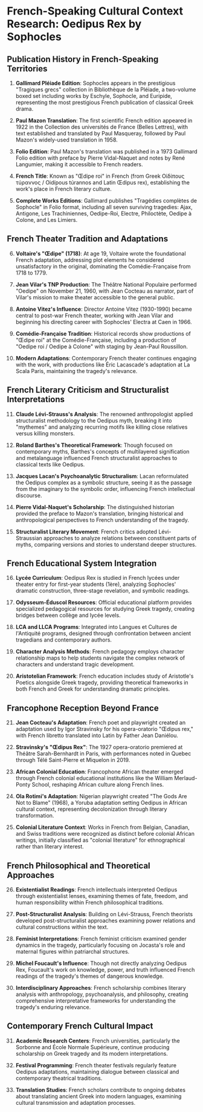 # French-Speaking Cultural Context Research: Oedipus Rex by Sophocles

## Publication History in French-Speaking Territories

1. **Gallimard Pléiade Edition**: Sophocles appears in the prestigious "Tragiques grecs" collection in Bibliothèque de la Pléiade, a two-volume boxed set including works by Eschyle, Sophocle, and Euripide, representing the most prestigious French publication of classical Greek drama.

2. **Paul Mazon Translation**: The first scientific French edition appeared in 1922 in the Collection des universités de France (Belles Lettres), with text established and translated by Paul Masqueray, followed by Paul Mazon's widely-used translation in 1958.

3. **Folio Edition**: Paul Mazon's translation was published in a 1973 Gallimard Folio edition with preface by Pierre Vidal-Naquet and notes by René Langumier, making it accessible to French readers.

4. **French Title**: Known as "Œdipe roi" in French (from Greek Οἰδίπους τύραννος / Oidípous túrannos and Latin Œdipus rex), establishing the work's place in French literary culture.

5. **Complete Works Editions**: Gallimard publishes "Tragédies complètes de Sophocle" in Folio format, including all seven surviving tragedies: Ajax, Antigone, Les Trachiniennes, Oedipe-Roi, Electre, Philoctète, Oedipe à Colone, and Les Limiers.

## French Theater Tradition and Adaptations

6. **Voltaire's "Œdipe" (1718)**: At age 19, Voltaire wrote the foundational French adaptation, addressing plot elements he considered unsatisfactory in the original, dominating the Comédie-Française from 1718 to 1779.

7. **Jean Vilar's TNP Production**: The Théâtre National Populaire performed "Oedipe" on November 21, 1960, with Jean Cocteau as narrator, part of Vilar's mission to make theater accessible to the general public.

8. **Antoine Vitez's Influence**: Director Antoine Vitez (1930-1990) became central to post-war French theater, working with Jean Vilar and beginning his directing career with Sophocles' Electra at Caen in 1966.

9. **Comédie-Française Tradition**: Historical records show productions of "Œdipe roi" at the Comédie-Française, including a production of "Oedipe roi / Oedipe à Colone" with staging by Jean-Paul Roussillon.

10. **Modern Adaptations**: Contemporary French theater continues engaging with the work, with productions like Éric Lacascade's adaptation at La Scala Paris, maintaining the tragedy's relevance.

## French Literary Criticism and Structuralist Interpretations

11. **Claude Lévi-Strauss's Analysis**: The renowned anthropologist applied structuralist methodology to the Oedipus myth, breaking it into "mythemes" and analyzing recurring motifs like killing close relatives versus killing monsters.

12. **Roland Barthes's Theoretical Framework**: Though focused on contemporary myths, Barthes's concepts of multilayered signification and metalanguage influenced French structuralist approaches to classical texts like Oedipus.

13. **Jacques Lacan's Psychoanalytic Structuralism**: Lacan reformulated the Oedipus complex as a symbolic structure, seeing it as the passage from the imaginary to the symbolic order, influencing French intellectual discourse.

14. **Pierre Vidal-Naquet's Scholarship**: The distinguished historian provided the preface to Mazon's translation, bringing historical and anthropological perspectives to French understanding of the tragedy.

15. **Structuralist Literary Movement**: French critics adopted Lévi-Straussian approaches to analyze relations between constituent parts of myths, comparing versions and stories to understand deeper structures.

## French Educational System Integration

16. **Lycée Curriculum**: Oedipus Rex is studied in French lycées under theater entry for first-year students (1ère), analyzing Sophocles' dramatic construction, three-stage revelation, and symbolic readings.

17. **Odysseum-Éduscol Resources**: Official educational platform provides specialized pedagogical resources for studying Greek tragedy, creating bridges between collège and lycée levels.

18. **LCA and LLCA Programs**: Integrated into Langues et Cultures de l'Antiquité programs, designed through confrontation between ancient tragedians and contemporary authors.

19. **Character Analysis Methods**: French pedagogy employs character relationship maps to help students navigate the complex network of characters and understand tragic development.

20. **Aristotelian Framework**: French education includes study of Aristotle's Poetics alongside Greek tragedy, providing theoretical frameworks in both French and Greek for understanding dramatic principles.

## Francophone Reception Beyond France

21. **Jean Cocteau's Adaptation**: French poet and playwright created an adaptation used by Igor Stravinsky for his opera-oratorio "Œdipus rex," with French libretto translated into Latin by Father Jean Daniélou.

22. **Stravinsky's "Œdipus Rex"**: The 1927 opera-oratorio premiered at Théâtre Sarah-Bernhardt in Paris, with performances noted in Quebec through Télé Saint-Pierre et Miquelon in 2019.

23. **African Colonial Education**: Francophone African theater emerged through French colonial educational institutions like the William Merlaud-Ponty School, reshaping African culture along French lines.

24. **Ola Rotimi's Adaptation**: Nigerian playwright created "The Gods Are Not to Blame" (1968), a Yoruba adaptation setting Oedipus in African cultural context, representing decolonization through literary transformation.

25. **Colonial Literature Context**: Works in French from Belgian, Canadian, and Swiss traditions were recognized as distinct before colonial African writings, initially classified as "colonial literature" for ethnographical rather than literary interest.

## French Philosophical and Theoretical Approaches

26. **Existentialist Readings**: French intellectuals interpreted Oedipus through existentialist lenses, examining themes of fate, freedom, and human responsibility within French philosophical traditions.

27. **Post-Structuralist Analysis**: Building on Lévi-Strauss, French theorists developed post-structuralist approaches examining power relations and cultural constructions within the text.

28. **Feminist Interpretations**: French feminist criticism examined gender dynamics in the tragedy, particularly focusing on Jocasta's role and maternal figures within patriarchal structures.

29. **Michel Foucault's Influence**: Though not directly analyzing Oedipus Rex, Foucault's work on knowledge, power, and truth influenced French readings of the tragedy's themes of dangerous knowledge.

30. **Interdisciplinary Approaches**: French scholarship combines literary analysis with anthropology, psychoanalysis, and philosophy, creating comprehensive interpretative frameworks for understanding the tragedy's enduring relevance.

## Contemporary French Cultural Impact

31. **Academic Research Centers**: French universities, particularly the Sorbonne and École Normale Supérieure, continue producing scholarship on Greek tragedy and its modern interpretations.

32. **Festival Programming**: French theater festivals regularly feature Oedipus adaptations, maintaining dialogue between classical and contemporary theatrical traditions.

33. **Translation Studies**: French scholars contribute to ongoing debates about translating ancient Greek into modern languages, examining cultural transmission and adaptation processes.
